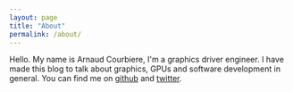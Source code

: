 ```yaml
---
layout: page
title: "About"
permalink: /about/
---
```


Hello. My name is Arnaud Courbiere, I'm a graphics driver engineer. I have made this blog to talk about graphics, GPUs and software development in general. You can find me on [github](https://github.com/arnaudcourbiere) and [twitter](https://twitter.com/arnaudcourbiere).